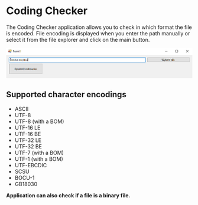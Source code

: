 ﻿# Coding Checker

The Coding Checker application allows you to check in which format the file is encoded.
File encoding is displayed when you enter the path manually or select it from the file explorer and click on the main button.

![Application GUI](form.png)

## Supported character encodings
* ASCII
* UTF-8 
* UTF-8 (with a BOM)
* UTF-16 LE
* UTF-16 BE
* UTF-32 LE
* UTF-32 BE
* UTF-7 (with a BOM)
* UTF-1 (with a BOM)
* UTF-EBCDIC
* SCSU
* BOCU-1
* GB18030

**Application can also check if a file is a binary file.**